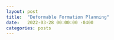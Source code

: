 ```yaml
---
layout: post
title:  "Deformable Formation Planning"
date:   2022-03-28 00:00:00 -0400
categories: posts
---
```


